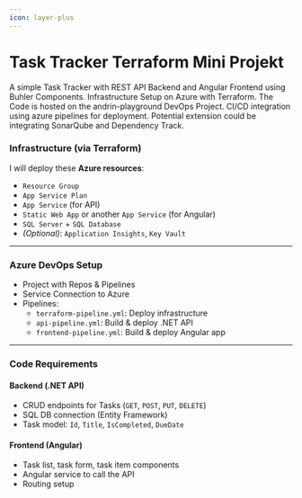 ```yaml
---
icon: layer-plus
---
```


# Task Tracker Terraform Mini Projekt

A simple Task Tracker with REST API Backend and Angular Frontend using Buhler Components. Infrastructure Setup on Azure with Terraform. The Code is hosted on the andrin-playground DevOps Project. CI/CD integration using azure pipelines for deployment. Potential extension could be integrating SonarQube and Dependency Track.&#x20;

### Infrastructure (via Terraform)

I will deploy these **Azure resources**:

* `Resource Group`
* `App Service Plan`
* `App Service` (for API)
* `Static Web App` or another `App Service` (for Angular)
* `SQL Server` + `SQL Database`
* _(Optional)_: `Application Insights`, `Key Vault`

***

### &#x20;Azure DevOps Setup

* Project with Repos & Pipelines
* Service Connection to Azure
* Pipelines:
  * `terraform-pipeline.yml`: Deploy infrastructure
  * `api-pipeline.yml`: Build & deploy .NET API
  * `frontend-pipeline.yml`: Build & deploy Angular app

***

### Code Requirements

#### **Backend (.NET API)**

* CRUD endpoints for Tasks (`GET`, `POST`, `PUT`, `DELETE`)
* SQL DB connection (Entity Framework)
* Task model: `Id`, `Title`, `IsCompleted`, `DueDate`

#### **Frontend (Angular)**

* Task list, task form, task item components
* Angular service to call the API
* Routing setup
